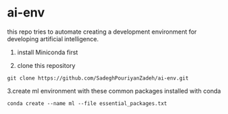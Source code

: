 # ai-env
this repo tries to automate creating a development environment for developing artificial intelligence.

1. install Miniconda first

2. clone this repository

```git clone https://github.com/SadeghPouriyanZadeh/ai-env.git```

3.create ml environment with these common packages installed with conda

```conda create --name ml --file essential_packages.txt```